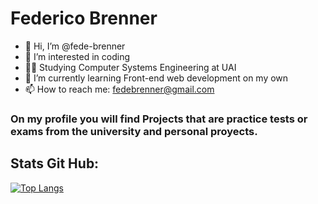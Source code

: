 # Federico Brenner

- 👋 Hi, I’m @fede-brenner
- 👀 I’m interested in coding
- 👨‍🎓 Studying Computer Systems Engineering at UAI
- 🌱 I’m currently learning Front-end web development on my own
- 📫 How to reach me: fedebrenner@gmail.com

### On my profile you will find Projects that are practice tests or exams from the university and personal proyects.

## Stats Git Hub:

[![Top Langs](https://github-readme-stats.vercel.app/api/top-langs/?username=fede-brenner&layout=compact)](https://github.com/anuraghazra/github-readme-stats)
<!---
fede-brenner/fede-brenner is a ✨ special ✨ repository because its `README.md` (this file) appears on your GitHub profile.
You can click the Preview link to take a look at your changes.
--->
